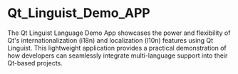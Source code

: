 # Qt_Linguist_Demo_APP
The Qt Linguist Language Demo App showcases the power and flexibility of Qt's internationalization (i18n) and localization (l10n) features using Qt Linguist. This lightweight application provides a practical demonstration of how developers can seamlessly integrate multi-language support into their Qt-based projects.
